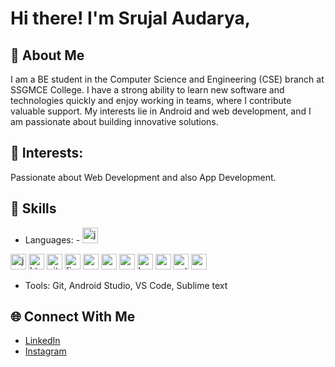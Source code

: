 # Hi there! I'm Srujal Audarya,

## 🌟 About Me
I am a BE student in the Computer Science and Engineering (CSE) branch at SSGMCE College. I have a strong ability to learn new software and technologies quickly and enjoy working in teams, where I contribute valuable support. My interests lie in Android and web development, and I am passionate about building innovative solutions.

## 🚀 Interests: 
Passionate about Web Development and also App Development.

## 🚀 Skills
- Languages: - <img src="https://github.com/user-attachments/assets/3e0a9ae1-f11f-4e5f-9556-69054778d3dd" alt="javascript" width="25px"/>
<img src="https://github.com/user-attachments/assets/43c2bdc5-7025-4924-a207-01b8704974b2" alt="java" width="25px"/>
<img src="https://github.com/user-attachments/assets/df2ba0b5-7bfd-4568-b7b4-cad038173958" alt="html" width="25px"/>
<img src="https://github.com/user-attachments/assets/3851568c-06f4-48cb-bbbd-3b54810f696c" alt="git" width="25px"/>
<img src="https://github.com/user-attachments/assets/9ff5572e-bdb2-41b5-bbd9-0c29c9d0af6f" alt="firebase" width="25px"/>
<img src="https://github.com/user-attachments/assets/1cfe6236-ddc7-47ce-b314-c3e7a86a60a2" alt="css" width="25px"/>
<img src="https://github.com/user-attachments/assets/46f7973a-811c-41bc-89f2-143ec5bddae6" alt="cpp" width="25px"/>
<img src="https://github.com/user-attachments/assets/20d65701-6a93-4206-bb91-5a15cef49a50" alt="c" width="25px"/>
<img src="https://github.com/user-attachments/assets/4c1fb1d1-de36-40d5-8c4a-6ad4fa2e1606" alt="bootstrap" width="25px"/>
<img src="https://github.com/user-attachments/assets/811a5520-560e-41bd-b00e-05f4814b5009" alt="android" width="25px"/>
<img src="https://github.com/user-attachments/assets/e2b7f3a7-3396-43da-bce5-55f5835c4b3e" alt="python" width="25px"/>
<img src="https://github.com/user-attachments/assets/ebbef989-13dc-4b1e-9069-b2daa93e657a" alt="mysql" width="25px"/>

- Tools: Git, Android Studio, VS Code, Sublime text



## 🌐 Connect With Me
- [LinkedIn](https://linkedin.com/in/srujal-audarya)
- [Instagram](https://www.instagram.com/)
